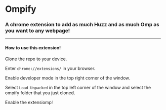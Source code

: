 # Ompify
### A chrome extension to add as much Huzz and as much Omp as you want to any webpage!

----------

#### How to use this extension!
Clone the repo to your device.

Enter `chrome://extensions/` in your browser.

Enable developer mode in the top right corner of the window.

Select `Load Unpacked` in the top left corner of the window and select the ompify folder that you just cloned.

Enable the extensiomp!
